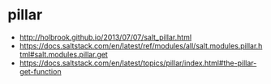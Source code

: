 # pillar



+ http://holbrook.github.io/2013/07/07/salt_pillar.html
+ https://docs.saltstack.com/en/latest/ref/modules/all/salt.modules.pillar.html#salt.modules.pillar.get
+ https://docs.saltstack.com/en/latest/topics/pillar/index.html#the-pillar-get-function

